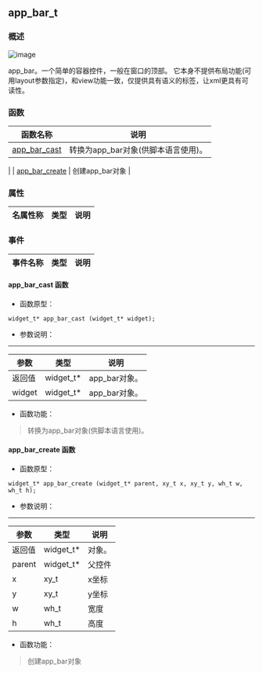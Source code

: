 ## app\_bar\_t
### 概述
![image](images/app_bar_t_0.png)

 app_bar。一个简单的容器控件，一般在窗口的顶部。
 它本身不提供布局功能(可用layout参数指定)，和view功能一致，仅提供具有语义的标签，让xml更具有可读性。
### 函数
<p id="app_bar_t_methods">

| 函数名称 | 说明 | 
| -------- | ------------ | 
| <a href="#app_bar_t_app_bar_cast">app\_bar\_cast</a> |  转换为app_bar对象(供脚本语言使用)。 |
| <a href="#app_bar_t_app_bar_create">app\_bar\_create</a> |  创建app_bar对象 |
### 属性
<p id="app_bar_t_properties">

| 名属性称 | 类型 | 说明 | 
| -------- | ----- | ------------ | 
### 事件
<p id="app_bar_t_events">

| 事件名称 | 类型  | 说明 | 
| -------- | ----- | ------- | 
#### app\_bar\_cast 函数
* 函数原型：

```
widget_t* app_bar_cast (widget_t* widget);
```

* 参数说明：

-----------------------

| 参数 | 类型 | 说明 |
| -------- | ----- | --------- |
| 返回值 | widget\_t* | app\_bar对象。 |
| widget | widget\_t* | app\_bar对象。 |
* 函数功能：

> <p id="app_bar_t_app_bar_cast"> 转换为app_bar对象(供脚本语言使用)。



#### app\_bar\_create 函数
* 函数原型：

```
widget_t* app_bar_create (widget_t* parent, xy_t x, xy_t y, wh_t w, wh_t h);
```

* 参数说明：

-----------------------

| 参数 | 类型 | 说明 |
| -------- | ----- | --------- |
| 返回值 | widget\_t* | 对象。 |
| parent | widget\_t* | 父控件 |
| x | xy\_t | x坐标 |
| y | xy\_t | y坐标 |
| w | wh\_t | 宽度 |
| h | wh\_t | 高度 |
* 函数功能：

> <p id="app_bar_t_app_bar_create"> 创建app_bar对象



